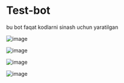 # Test-bot 
bu bot faqat kodlarni sinash uchun yaratilgan

![image](https://user-images.githubusercontent.com/113686185/192078011-90b6446a-fcd7-4978-8016-4ec4954a6afd.png)


![image](https://user-images.githubusercontent.com/113686185/192078022-e7c8f4e2-17c9-4c11-a0ba-54a2e9159cd6.png)




![image](https://user-images.githubusercontent.com/113686185/192078033-4bb90911-1f5f-4d9c-90c4-e5e2f74130e6.png)


![image](https://user-images.githubusercontent.com/113686185/192078041-db48df5a-50ec-4636-a4ef-7e55f983d0c0.png)
